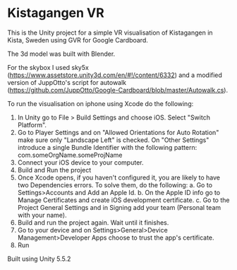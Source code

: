 # Kistagangen VR 

This is the Unity project for a simple VR visualisation of Kistagangen in Kista, Sweden using GVR for Google Cardboard.

The 3d model was built with Blender. 

For the skybox I used sky5x (https://www.assetstore.unity3d.com/en/#!/content/6332) and a modified version of JuppOtto's script for autowalk (https://github.com/JuppOtto/Google-Cardboard/blob/master/Autowalk.cs). 

To run the visualisation on iphone using Xcode do the following: 

1. In Unity go to File > Build Settings and choose iOS. Select "Switch Platform".
2. Go to Player Settings and on "Allowed Orientations for Auto Rotation" make sure only "Landscape Left" is checked. On "Other Settings" introduce a single Bundle Identifier with the following pattern: com.someOrgName.someProjName
3. Connect your iOS device to your computer. 
4. Build and Run the project
5. Once Xcode opens, if you haven't configured it, you are likely to have two Dependencies errors. To solve them, do the following: 
   a. Go to Settings>Accounts and Add an Apple Id.
   b. On the Apple ID info go to Manage Certificates and create iOS development certificate. 
   c. Go to the Project General Settings and in Signing add your team (Personal team with your name).
7. Build and run the project again. Wait until it finishes. 
8. Go to your device and on Settings>General>Device Management>Developer Apps choose to trust the app's certificate. 
9. Run

Built using Unity 5.5.2 